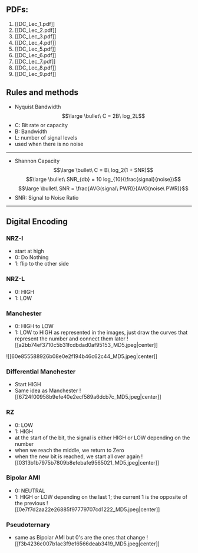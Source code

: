 
## PDFs:
1. [[DC_Lec_1.pdf]]
2. [[DC_Lec_2.pdf]]
3. [[DC_Lec_3.pdf]]
4. [[DC_Lec_4.pdf]]
5. [[DC_Lec_5.pdf]]
6. [[DC_Lec_6.pdf]]
7. [[DC_Lec_7.pdf]]
8. [[DC_Lec_8.pdf]]
9. [[DC_Lec_9.pdf]]

## Rules and methods

* Nyquist Bandwidth
$$\large \bullet\ C = 2B\ log_2L$$
* C: Bit rate or capacity
* B: Bandwidth
* L: number of signal levels
* used when there is no noise
---
* Shannon Capacity
$$\large \bullet\ C = B\ log_2(1 + SNR)$$
$$\large \bullet\ SNR_{db} = 10 log_{10}(\frac{signal}{noise})$$
$$\large \bullet\ SNR = \frac{AVG(signal\ PWR)}{AVG(noise\ PWR)}$$
* SNR: Signal to Noise Ratio

---
## Digital Encoding

### NRZ-I
* start at high
* 0: Do Nothing
* 1: flip to the other side
### NRZ-L
* 0: HIGH
* 1: LOW
### Manchester
* 0: HIGH to LOW
* 1: LOW to HIGH
as represented in the images, just draw the curves that represent the number and connect them later
![[a2bb74ef3710c5b31fcdbdad0af95153_MD5.jpeg|center]]

![[60e855588926b08e0e2f194b46c62c44_MD5.jpeg|center]]
### Differential Manchester
* Start HIGH
* Same idea as Manchester
![[6724f00958b9efe40e2ecf589a6dcb7c_MD5.jpeg|center]]

### RZ
* 0: LOW
* 1: HIGH
* at the start of the bit, the signal is either HIGH or LOW depending on the number
* when we reach the middle, we return to Zero
* when the new bit is reached, we start all over again
![[0313b1b7975b7809b8efebafe9565021_MD5.jpeg|center]]

### Bipolar AMI
* 0: NEUTRAL
* 1: HIGH or LOW depending on the last 1; the current 1 is the opposite of the previous
![[0e7f7d2aa22e26885f97779707cd1222_MD5.jpeg|center]]


### Pseudoternary
* same as Bipolar AMI but 0's are the ones that change
![[f3b4236c007b1ac3f9e16566deab3419_MD5.jpeg|center]]